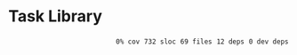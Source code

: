 # Task Library


<p align="right">
    <code>0% cov</code>&nbsp;
    <code>732 sloc</code>&nbsp;
    <code>69 files</code>&nbsp;
    <code>12 deps</code>&nbsp;
    <code>0 dev deps</code>
</p>



<!-- START doctoc -->
<!-- END doctoc -->
